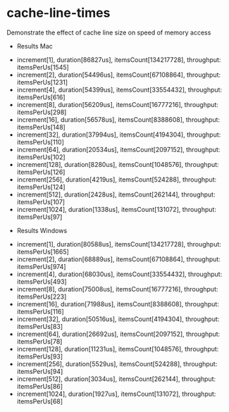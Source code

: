 # cache-line-times
Demonstrate the effect of cache line size on speed of memory access


* Results Mac

- increment[1], duration[86827us], itemsCount[134217728], throughput: itemsPerUs[1545]
- increment[2], duration[54496us], itemsCount[67108864], throughput: itemsPerUs[1231]
- increment[4], duration[54399us], itemsCount[33554432], throughput: itemsPerUs[616]
- increment[8], duration[56209us], itemsCount[16777216], throughput: itemsPerUs[298]
- increment[16], duration[56578us], itemsCount[8388608], throughput: itemsPerUs[148]
- increment[32], duration[37994us], itemsCount[4194304], throughput: itemsPerUs[110]
- increment[64], duration[20534us], itemsCount[2097152], throughput: itemsPerUs[102]
- increment[128], duration[8280us], itemsCount[1048576], throughput: itemsPerUs[126]
- increment[256], duration[4219us], itemsCount[524288], throughput: itemsPerUs[124]
- increment[512], duration[2428us], itemsCount[262144], throughput: itemsPerUs[107]
- increment[1024], duration[1338us], itemsCount[131072], throughput: itemsPerUs[97]


* Results Windows

- increment[1], duration[80588us], itemsCount[134217728], throughput: itemsPerUs[1665]
- increment[2], duration[68889us], itemsCount[67108864], throughput: itemsPerUs[974]
- increment[4], duration[68030us], itemsCount[33554432], throughput: itemsPerUs[493]
- increment[8], duration[75008us], itemsCount[16777216], throughput: itemsPerUs[223]
- increment[16], duration[71988us], itemsCount[8388608], throughput: itemsPerUs[116]
- increment[32], duration[50516us], itemsCount[4194304], throughput: itemsPerUs[83]
- increment[64], duration[26692us], itemsCount[2097152], throughput: itemsPerUs[78]
- increment[128], duration[11231us], itemsCount[1048576], throughput: itemsPerUs[93]
- increment[256], duration[5529us], itemsCount[524288], throughput: itemsPerUs[94]
- increment[512], duration[3034us], itemsCount[262144], throughput: itemsPerUs[86]
- increment[1024], duration[1927us], itemsCount[131072], throughput: itemsPerUs[68]
